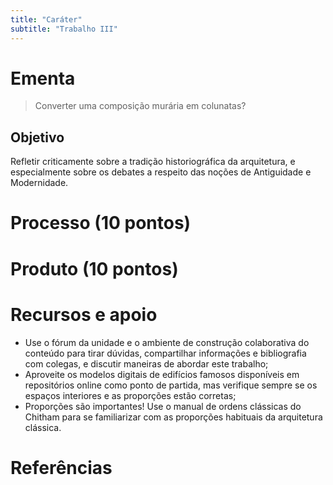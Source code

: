 ```yaml
---
title: "Caráter"
subtitle: "Trabalho III"
---
```


# Ementa #

> Converter uma composição murária em colunatas?

## Objetivo ##

Refletir criticamente sobre a tradição historiográfica da arquitetura, e
especialmente sobre os debates a respeito das noções de Antiguidade e
Modernidade.

# Processo (10 pontos) #

# Produto (10 pontos) #

# Recursos e apoio #

- Use o fórum da unidade e o ambiente de construção colaborativa do
  conteúdo para tirar dúvidas, compartilhar informações e bibliografia
  com colegas, e discutir maneiras de abordar este trabalho;
- Aproveite os modelos digitais de edifícios famosos disponíveis em
  repositórios online como ponto de partida, mas verifique sempre se os
  espaços interiores e as proporções estão corretas;
- Proporções são importantes! Use o manual de
  ordens clássicas do Chitham para se familiarizar com as proporções
  habituais da arquitetura clássica.

# Referências #

